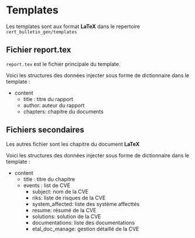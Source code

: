 # Templates

Les templates sont aux format **LaTeX** dans le repertoire `cert_bulletin_gen/templates`

## Fichier report.tex

`report.tex` est le fichier principale du template.

Voici les structures des données injecter sous forme de dictionnaire dans le template :

- content
    - title : titre du rapport
    - author: auteur du rapport
    - chapters: chapitre du documents

## Fichiers secondaires

Les autres fichier sont les chapitre du document **LaTeX**


Voici les structures des données injecter sous forme de dictionnaire dans le template :

- content
    - title : titre du chapitre
    - events : list de CVE
        - subject: nom de la CVE
        - riks: liste de risques de la CVE
        - system_affected: liste des système affecttés
        - resume: résumé de la CVE
        - solutions: solution de la CVE
        - documentations: liste des documentations
        - etal_doc_manage: gestion détaillé de la CVE